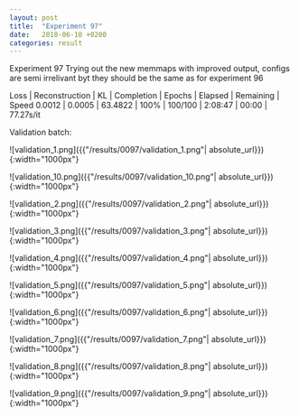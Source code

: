 ```yaml
---
layout: post
title:  "Experiment 97"
date:   2018-06-10 +0200
categories: result
---
```

Experiment 97
Trying out the new memmaps with improved output, configs are semi irrelivant byt they should be the same as for experiment 96

Loss | Reconstruction | KL | Completion | Epochs | Elapsed | Remaining | Speed
0.0012 | 0.0005 | 63.4822 | 100% | 100/100 | 2:08:47 | 00:00 | 77.27s/it



Validation batch:

![validation_1.png]({{"/results/0097/validation_1.png"| absolute_url}}){:width="1000px"}

![validation_10.png]({{"/results/0097/validation_10.png"| absolute_url}}){:width="1000px"}

![validation_2.png]({{"/results/0097/validation_2.png"| absolute_url}}){:width="1000px"}

![validation_3.png]({{"/results/0097/validation_3.png"| absolute_url}}){:width="1000px"}

![validation_4.png]({{"/results/0097/validation_4.png"| absolute_url}}){:width="1000px"}

![validation_5.png]({{"/results/0097/validation_5.png"| absolute_url}}){:width="1000px"}

![validation_6.png]({{"/results/0097/validation_6.png"| absolute_url}}){:width="1000px"}

![validation_7.png]({{"/results/0097/validation_7.png"| absolute_url}}){:width="1000px"}

![validation_8.png]({{"/results/0097/validation_8.png"| absolute_url}}){:width="1000px"}

![validation_9.png]({{"/results/0097/validation_9.png"| absolute_url}}){:width="1000px"}
